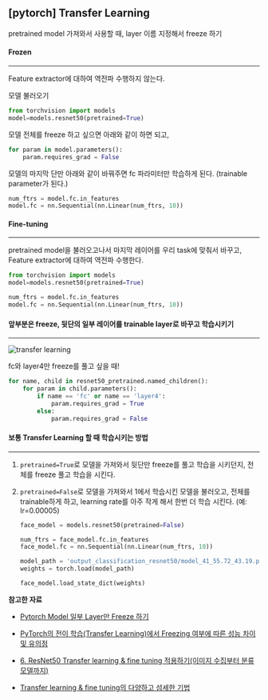 ## [pytorch] Transfer Learning

pretrained model 가져와서 사용할 때, layer 이름 지정해서 freeze 하기



#### Frozen

---

Feature extractor에 대하여 역전파 수행하지 않는다.



모델 불러오기

```python
from torchvision import models
model=models.resnet50(pretrained=True)
```



모델 전체를 freeze 하고 싶으면 아래와 같이 하면 되고, 

```python
for param in model.parameters():
	param.requires_grad = False
```



모델의 마지막 단만 아래와 같이 바꿔주면 fc 파라미터만 학습하게 된다. (trainable parameter가 된다.)

```python
num_ftrs = model.fc.in_features
model.fc = nn.Sequential(nn.Linear(num_ftrs, 10))
```



#### Fine-tuning

---

pretrained model을 불러오고나서 마지막 레이어를 우리 task에 맞춰서 바꾸고, Feature extractor에 대하여 역전파 수행한다. 

```python
from torchvision import models
model=models.resnet50(pretrained=True)

num_ftrs = model.fc.in_features
model.fc = nn.Sequential(nn.Linear(num_ftrs, 10))
```



#### 앞부분은 freeze, 뒷단의 일부 레이어를 trainable layer로 바꾸고 학습시키기

---

![transfer learning](https://user-images.githubusercontent.com/56706291/166637873-d172e79e-ebd8-4e71-b359-2465f7fdb244.PNG)

fc와 layer4만 freeze를 풀고 싶을 때!

```python
for name, child in resnet50_pretrained.named_children():
    for param in child.parameters():
        if name == 'fc' or name == 'layer4':
            param.requires_grad = True
        else: 
            param.requires_grad = False
```



#### 보통 Transfer Learning 할 때 학습시키는 방법

---

1. `pretrained=True`로 모델을 가져와서 뒷단만 freeze를 풀고 학습을 시키던지, 전체를 freeze 풀고 학습을 시킨다.

2. `pretrained=False`로 모델을 가져와서 1에서 학습시킨 모델을 불러오고, 전체를 trainable하게 하고, learning rate를 아주 작게 해서 한번 더 학습 시킨다. (예: lr=0.00005)

   ```python
   face_model = models.resnet50(pretrained=False)
   
   num_ftrs = face_model.fc.in_features
   face_model.fc = nn.Sequential(nn.Linear(num_ftrs, 10))
   
   model_path = 'output_classification_resnet50/model_41_55.72_43.19.pt'
   weights = torch.load(model_path)
   
   face_model.load_state_dict(weights)
   ```

   



**참고한 자료**

- [Pytorch Model 일부 Layer만 Freeze 하기](https://soyoung97.github.io/pytorch-model-%EC%9D%BC%EB%B6%80-layer%EB%A7%8C-freeze-%ED%95%98%EA%B8%B0/)

- [PyTorch의 전이 학습(Transfer Learning)에서 Freezing 여부에 따른 성능 차이 및 유의점](https://ndb796.tistory.com/552)

- [6. ResNet50 Transfer learning & fine tuning 적용하기(이미지 수집부터 분류 모델까지)](https://inhovation97.tistory.com/41)

- [Transfer learning & fine tuning의 다양하고 섬세한 기법](https://inhovation97.tistory.com/31)

